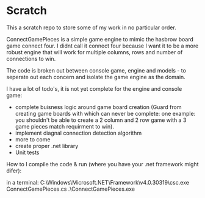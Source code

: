 # Scratch

This a scratch repo to store some of my work in no particular order.

ConnectGamePieces is a simple game engine to mimic the hasbrow board game connect four. 
I didnt call it connect four because I want it to be a more robust engine that will work for multiple columns, rows and number of connections to win.

The code is broken out between console game, engine and models - to seperate out each concern and isolate the game engine as the domain.

I have a lot of todo's, it is not yet complete for the engine and console game:
- complete buisness logic around game board creation (Guard from creating game boards with which can never be complete: one example: you shouldn't be able to create a 2 column and 2 row game with a 3 game pieces match requirment to win).
- implement diagnal connection detection algorithm
- more to come
- create proper .net library
- Unit tests

How to I compile the code & run (where you have your .net framework might difer): 

in a terminal:
C:\Windows\Microsoft.NET\Framework\v4.0.30319\csc.exe ConnectGamePieces.cs 
.\ConnectGamePieces.exe

